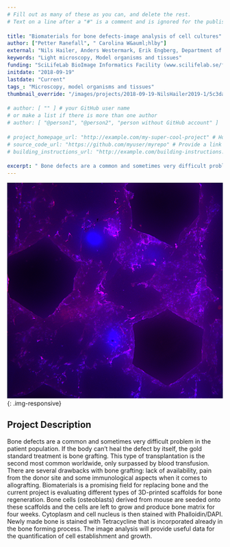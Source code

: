 ```yaml
---
# Fill out as many of these as you can, and delete the rest.
# Text on a line after a "#" is a comment and is ignored for the published page.

title: "Biomaterials for bone defects-image analysis of cell cultures"
author: ["Petter Ranefall", " Carolina W&auml;hlby"]
external: "Nils Hailer, Anders Westermark, Erik Engberg, Department of Surgical Sciences, Uppsala University"
keywords: "Light microscopy, Model organisms and tissues"
funding: "SciLifeLab BioImage Informatics Facility (www.scilifelab.se/facilities/bioimage-informatics)"
initdate: "2018-09-19"
lastdate: "Current"
tags_: "Microscopy, model organisms and tissues"
thumbnail_override: "/images/projects/2018-09-19-NilsHailer2019-1/5c3da1c5d6d37.png"

# author: [ "" ] # your GitHub user name
# or make a list if there is more than one author
# author: [ "@person1", "@person2", "person without GitHub account" ]

# project_homepage_url: "http://example.com/my-super-cool-project" # Homepage for this project
# source_code_url: "https://github.com/myuser/myrepo" # Provide a link to your code
# building_instructions_url: "http://example.com/building-instructions.pdf" # how to build the model out of LEGO (*not* how to build the source code)

excerpt: " Bone defects are a common and sometimes very difficult problem in the patient population. If the body can&rsquo;t heal the defect by itself, the gold standard treatment is bone grafting. This type of..."
---
```


![Biomaterials for bone defects-image analysis of cell cultures](/images/projects/2018-09-19-NilsHailer2019-1/5c3da1c5d6d37.png){: .img-responsive}
## Project Description
 Bone defects are a common and sometimes very difficult problem in the patient population. If the body can&rsquo;t heal the defect by itself, the gold standard treatment is bone grafting. This type of transplantation is the second most common worldwide, only surpassed by blood transfusion. There are several drawbacks with bone grafting: lack of availability, pain from the donor site and some immunological aspects when it comes to allografting. Biomaterials is a promising field for replacing bone and the current project is evaluating different types of 3D-printed scaffolds for bone regeneration. Bone cells (osteoblasts) derived from mouse are seeded onto these scaffolds and the cells are left to grow and produce bone matrix for four weeks. Cytoplasm and cell nucleus is then stained with Phalloidin/DAPI. Newly made bone is stained with Tetracycline that is incorporated already in the bone forming process. The image analysis will provide useful data for the quantification of cell establishment and growth. 
